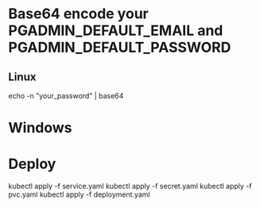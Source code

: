 # Base64 encode your PGADMIN_DEFAULT_EMAIL and PGADMIN_DEFAULT_PASSWORD
## Linux
echo -n "your_password" | base64

# Windows
[Convert]::ToBase64String([Text.Encoding]::UTF8.GetBytes("your_password"))

# Deploy
kubectl apply -f service.yaml
kubectl apply -f secret.yaml
kubectl apply -f pvc.yaml
kubectl apply -f deployment.yaml